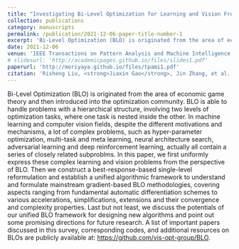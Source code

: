 ```yaml
---
title: "Investigating Bi-Level Optimization for Learning and Vision From a Unified Perspective: A Survey and Beyond"
collection: publications
category: manuscripts
permalink: /publication/2021-12-06-paper-title-number-1
excerpt: 'Bi-Level Optimization (BLO) is originated from the area of economic game theory and then introduced into the optimization community. BLO is able to handle problems with a hierarchical structure, involving two levels of optimization tasks, where one task is nested inside the other. ...'
date: 2021-12-06
venue: 'IEEE Transactions on Pattern Analysis and Machine Intelligence (IEEE TPAMI)'
# slidesurl: 'http://academicpages.github.io/files/slides1.pdf'
paperurl: 'http://moriyaya.github.io/files/tpami1.pdf'
citation: 'Risheng Liu, <strong>Jiaxin Gao</strong>, Jin Zhang, et al. Investigating bi-level optimization for learning and vision from a unified perspective: A survey and beyond[J]. IEEE Transactions on Pattern Analysis and Machine Intelligence, 2021, 44(12): 10045-10067.'
---
```


Bi-Level Optimization (BLO) is originated from the area of economic game theory and then introduced into the optimization community. BLO is able to handle problems with a hierarchical structure, involving two levels of optimization tasks, where one task is nested inside the other. In machine learning and computer vision fields, despite the different motivations and mechanisms, a lot of complex problems, such as hyper-parameter optimization, multi-task and meta learning, neural architecture search, adversarial learning and deep reinforcement learning, actually all contain a series of closely related subproblms. In this paper, we first uniformly express these complex learning and vision problems from the perspective of BLO. Then we construct a best-response-based single-level reformulation and establish a unified algorithmic framework to understand and formulate mainstream gradient-based BLO methodologies, covering aspects ranging from fundamental automatic differentiation schemes to various accelerations, simplifications, extensions and their convergence and complexity properties. Last but not least, we discuss the potentials of our unified BLO framework for designing new algorithms and point out some promising directions for future research. A list of important papers discussed in this survey, corresponding codes, and additional resources on BLOs are publicly available at: https://github.com/vis-opt-group/BLO.